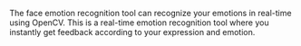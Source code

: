 The face emotion recognition tool can recognize your emotions in real-time using OpenCV. This is a real-time emotion recognition tool where you instantly get feedback according to your expression and emotion.
